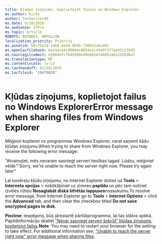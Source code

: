 ```yaml
---
title: Kļūdas ziņojums, koplietojot failus no Windows Explorer
ms.author: kirks
author: Techwriter40
ms.date: 9/19/2018
ms.audience: ITPro
ms.topic: article
ROBOTS: NOINDEX, NOFOLLOW
localization_priority: Priority
ms.assetid: b5c75a18-1db8-42e9-8b95-730913a61491
ms.openlocfilehash: 64a1ece4c9904dc0054e1c4340f3f7ae9111fb95
ms.sourcegitcommit: e2864efcfb493b6e46b662b746661a61232bdba7
ms.translationtype: MT
ms.contentlocale: lv-LV
ms.lasthandoff: 01/24/2019
ms.locfileid: "29479028"
---
```

# <a name="error-message-when-sharing-files-from-windows-explorer"></a><span data-ttu-id="01b2c-102">Kļūdas ziņojums, koplietojot failus no Windows Explorer</span><span class="sxs-lookup"><span data-stu-id="01b2c-102">Error message when sharing files from Windows Explorer</span></span>

<span data-ttu-id="01b2c-103">Mēģinot koplietot no programmas Windows Explorer, varat saņemt šādu kļūdas ziņojumu:</span><span class="sxs-lookup"><span data-stu-id="01b2c-103">When trying to share from Windows Explorer, you may receive the following error message:</span></span>
  
<span data-ttu-id="01b2c-p101">"Atvainojiet, mēs nevaram sasniegt serveri tiesības tagad. Lūdzu, mēģiniet vēlāk"</span><span class="sxs-lookup"><span data-stu-id="01b2c-p101">"Sorry, we're unable to reach the server right now. Please try again later"</span></span>
  
<span data-ttu-id="01b2c-106">Lai novērstu kļūdu ziņojumu, no Internet Explorer doties uz **Tools** \> **Interneta opcijas** \> noklikšķiniet uz zīmnes **papildu** un pēc tam notīriet izvēles rūtiņu **Nesaglabāt diskā šifrētās lappuses**nosaukumu.</span><span class="sxs-lookup"><span data-stu-id="01b2c-106">To resolve error message, from Internet Explorer go to **Tools** \> **Internet Options** \> click the **Advanced** tab, and then clear the checkbox titled **Do not save encrypted pages to disk**.</span></span> 
  
 <span data-ttu-id="01b2c-p102">**Piezīme**: iespējams, būs jārestartē pārlūkprogramma, lai tas stātos spēkā. Papildinformāciju skatiet ["Nevar sasniegt serveri šobrīd" kļūdas ziņojums, koplietojot failus](https://go.microsoft.com/fwlink/?linkid=2022914).</span><span class="sxs-lookup"><span data-stu-id="01b2c-p102">**Note**: You may need to restart your browser for the setting to take effect. For additional information see, ["Unable to reach the server right now" error message when sharing files](https://go.microsoft.com/fwlink/?linkid=2022914).</span></span>
  

